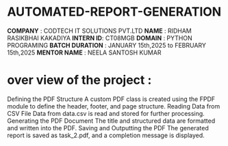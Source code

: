 # AUTOMATED-REPORT-GENERATION
**COMPANY** : CODTECH IT SOLUTIONS PVT.LTD
**NAME** : RIDHAM RASIKBHAI KAKADIYA
**INTERN ID**: CT08MGB
**DOMAIN** : PYTHON PROGRAMING
**BATCH DURATION** : JANUARY 15th,2025 to FEBRUARY 15th,2025
**MENTOR NAME** : NEELA SANTOSH KUMAR

# over view of the project :
Defining the PDF Structure
A custom PDF class is created using the FPDF module to define the header, footer, and page structure.
Reading Data from CSV File
Data from data.csv is read and stored for further processing.
Generating the PDF Document
The title and structured data are formatted and written into the PDF.
Saving and Outputting the PDF
The generated report is saved as task_2.pdf, and a completion message is displayed.
